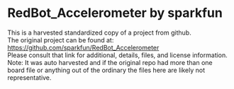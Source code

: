 
# RedBot_Accelerometer by sparkfun  
This is a harvested standardized copy of a project from github.  
The original project can be found at:  
https://github.com/sparkfun/RedBot_Accelerometer  
Please consult that link for additional, details, files, and license information.  
Note: It was auto harvested and if the original repo had more than one board file or anything out of the ordinary the files here are likely not representative.  
    